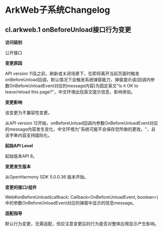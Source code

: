 # ArkWeb子系统Changelog

## cl.arkweb.1 onBeforeUnload接口行为变更

**访问级别**

公开接口

**变更原因**

API version 11及之前，刷新或关闭场景下，在即将离开当前页面时触发onBeforeUnload回调，默认情况下会触发系统弹窗能力，弹窗提示语(回调内参数OnBeforeUnloadEvent对应的message内容)为固定英文"Is it OK to leave/reload this page?"，中文环境出现英文提示信息，影响体验。

**变更影响**

该变更为不兼容性变更。

从API version 12开始，onBeforeUnload回调内参数OnBeforeUnloadEvent对应的message内容发生变化，中文环境为"系统可能不会保存您所做的更改。"，且该字串内容支持国际化。

**起始API Level**

起始版本API 8。

**变更发生版本**

从OpenHarmony SDK 5.0.0.36 版本开始。

**变更的接口/组件**

Web#onBeforeUnload(callback: Callback<OnBeforeUnloadEvent, boolean>)中的参数OnBeforeUnloadEvent对应的弹窗中显示的信息message。

**适配指导**

默认行为变更，无需适配，但应注意变更后的行为是否对整体应用显示产生影响。
